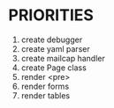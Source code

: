 # PRIORITIES
1. create debugger
2. create yaml parser
3. create mailcap handler
4. create Page class
5. render \<pre\>
6. render forms
7. render tables
